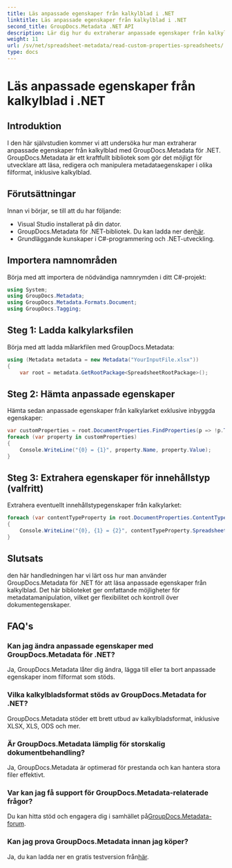 ```yaml
---
title: Läs anpassade egenskaper från kalkylblad i .NET
linktitle: Läs anpassade egenskaper från kalkylblad i .NET
second_title: GroupDocs.Metadata .NET API
description: Lär dig hur du extraherar anpassade egenskaper från kalkylblad med GroupDocs.Metadata för .NET. Förbättra metadatamanipulation i dina .NET-applikationer.
weight: 11
url: /sv/net/spreadsheet-metadata/read-custom-properties-spreadsheets/
type: docs
---
```

# Läs anpassade egenskaper från kalkylblad i .NET

## Introduktion
I den här självstudien kommer vi att undersöka hur man extraherar anpassade egenskaper från kalkylblad med GroupDocs.Metadata för .NET. GroupDocs.Metadata är ett kraftfullt bibliotek som gör det möjligt för utvecklare att läsa, redigera och manipulera metadataegenskaper i olika filformat, inklusive kalkylblad.
## Förutsättningar
Innan vi börjar, se till att du har följande:
- Visual Studio installerat på din dator.
-  GroupDocs.Metadata för .NET-bibliotek. Du kan ladda ner den[här](https://releases.groupdocs.com/metadata/net/).
- Grundläggande kunskaper i C#-programmering och .NET-utveckling.

## Importera namnområden
Börja med att importera de nödvändiga namnrymden i ditt C#-projekt:
```csharp
using System;
using GroupDocs.Metadata;
using GroupDocs.Metadata.Formats.Document;
using GroupDocs.Tagging;
```
## Steg 1: Ladda kalkylarksfilen
Börja med att ladda målarkfilen med GroupDocs.Metadata:
```csharp
using (Metadata metadata = new Metadata("YourInputFile.xlsx"))
{
    var root = metadata.GetRootPackage<SpreadsheetRootPackage>();
```
## Steg 2: Hämta anpassade egenskaper
Hämta sedan anpassade egenskaper från kalkylarket exklusive inbyggda egenskaper:
```csharp
var customProperties = root.DocumentProperties.FindProperties(p => !p.Tags.Contains(Tags.Document.BuiltIn));
foreach (var property in customProperties)
{
    Console.WriteLine("{0} = {1}", property.Name, property.Value);
}
```
## Steg 3: Extrahera egenskaper för innehållstyp (valfritt)
Extrahera eventuellt innehållstypegenskaper från kalkylarket:
```csharp
foreach (var contentTypeProperty in root.DocumentProperties.ContentTypeProperties.ToList())
{
    Console.WriteLine("{0}, {1} = {2}", contentTypeProperty.SpreadsheetPropertyType, contentTypeProperty.Name, contentTypeProperty.SpreadsheetPropertyValue);
}
```

## Slutsats
den här handledningen har vi lärt oss hur man använder GroupDocs.Metadata för .NET för att läsa anpassade egenskaper från kalkylblad. Det här biblioteket ger omfattande möjligheter för metadatamanipulation, vilket ger flexibilitet och kontroll över dokumentegenskaper.

## FAQ's
### Kan jag ändra anpassade egenskaper med GroupDocs.Metadata för .NET?
Ja, GroupDocs.Metadata låter dig ändra, lägga till eller ta bort anpassade egenskaper inom filformat som stöds.
### Vilka kalkylbladsformat stöds av GroupDocs.Metadata for .NET?
GroupDocs.Metadata stöder ett brett utbud av kalkylbladsformat, inklusive XLSX, XLS, ODS och mer.
### Är GroupDocs.Metadata lämplig för storskalig dokumentbehandling?
Ja, GroupDocs.Metadata är optimerad för prestanda och kan hantera stora filer effektivt.
### Var kan jag få support för GroupDocs.Metadata-relaterade frågor?
 Du kan hitta stöd och engagera dig i samhället på[GroupDocs.Metadata-forum](https://forum.groupdocs.com/c/metadata/14).
### Kan jag prova GroupDocs.Metadata innan jag köper?
 Ja, du kan ladda ner en gratis testversion från[här](https://releases.groupdocs.com/).